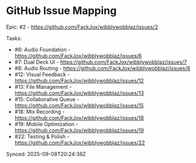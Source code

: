 # GitHub Issue Mapping

Epic: #2 - https://github.com/FackJox/wibblywobblaz/issues/2

Tasks:
- #6: Audio Foundation - https://github.com/FackJox/wibblywobblaz/issues/6
- #7: Dual Deck UI - https://github.com/FackJox/wibblywobblaz/issues/7
- #8: Audio Routing - https://github.com/FackJox/wibblywobblaz/issues/8
- #12: Visual Feedback - https://github.com/FackJox/wibblywobblaz/issues/12
- #13: File Management - https://github.com/FackJox/wibblywobblaz/issues/13
- #15: Collaborative Queue - https://github.com/FackJox/wibblywobblaz/issues/15
- #18: Mix Recording - https://github.com/FackJox/wibblywobblaz/issues/18
- #19: Mobile Optimization - https://github.com/FackJox/wibblywobblaz/issues/19
- #22: Testing & Polish - https://github.com/FackJox/wibblywobblaz/issues/22

Synced: 2025-09-08T20:24:36Z
